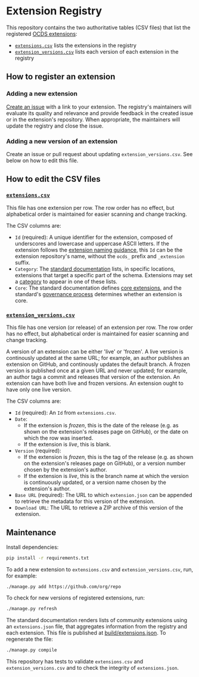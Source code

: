 # Extension Registry

This repository contains the two authoritative tables (CSV files) that list the registered [OCDS extensions](https://standard.open-contracting.org/latest/en/extensions/):

* [`extensions.csv`](/extensions.csv) lists the extensions in the registry
* [`extension_versions.csv`](/extension_versions.csv) lists each version of each extension in the registry

## How to register an extension

### Adding a new extension

[Create an issue](https://github.com/open-contracting/extension_registry/issues/new) with a link to your extension. The registry's maintainers will evaluate its quality and relevance and provide feedback in the created issue or in the extension's repository. When appropriate, the maintainers will update the registry and close the issue.

### Adding a new version of an extension

Create an issue or pull request about updating `extension_versions.csv`. See below on how to edit this file.

## How to edit the CSV files

### [`extensions.csv`](/extensions.csv)

This file has one extension per row. The row order has no effect, but alphabetical order is maintained for easier scanning and change tracking.

The CSV columns are:

* `Id` (required): A unique identifier for the extension, composed of underscores and lowercase and uppercase ASCII letters. If the extension follows the [extension naming guidance](https://github.com/open-contracting/standard_extension_template#naming-extension-repositories), this `Id` can be the extension repository's name, without the `ocds_` prefix and `_extension` suffix.
*  `Category`: The [standard documentation](https://standard.open-contracting.org/) lists, in specific locations, extensions that target a specific part of the schema. Extensions may set a [category](/schema/extensions-schema.json) to appear in one of these lists.
*  `Core`: The standard documentation defines [core extensions](https://standard.open-contracting.org/latest/en/extensions/), and the standard's [governance process](https://standard.open-contracting.org/latest/en/support/governance/) determines whether an extension is core.

### [`extension_versions.csv`](/extension_versions.csv)

This file has one version (or release) of an extension per row. The row order has no effect, but alphabetical order is maintained for easier scanning and change tracking.

A version of an extension can be either 'live' or 'frozen'. A live version is continously updated at the same URL; for example, an author publishes an extension on GitHub, and continously updates the default branch. A frozen version is published once at a given URL and never updated; for example, an author tags a commit and releases that version of the extension. An extension can have both live and frozen versions. An extension ought to have only one live version.

The CSV columns are:

* `Id` (required): An `Id` from `extensions.csv`.
* `Date`:
  * If the extension is *frozen*, this is the date of the release (e.g. as shown on the extension's releases page on GitHub), or the date on which the row was inserted.
  * If the extension is *live*, this is blank.
* `Version` (required):
  * If the extension is *frozen*, this is the tag of the release (e.g. as shown on the extension's releases page on GitHub), or a version number chosen by the extension's author.
  * If the extension is *live*, this is the branch name at which the version is continuously updated, or a version name chosen by the extension's author.
* `Base URL` (required): The URL to which `extension.json` can be appended to retrieve the metadata for this version of the extension.
* `Download URL`: The URL to retrieve a ZIP archive of this version of the extension.

## Maintenance

Install dependencies:

```bash
pip install -r requirements.txt
```

To add a new extension to `extensions.csv` and `extension_versions.csv`, run, for example:

```bash
./manage.py add https://github.com/org/repo
```

To check for new versions of registered extensions, run:

```bash
./manage.py refresh
```

The standard documentation renders lists of community extensions using an `extensions.json` file, that aggregates information from the registry and each extension. This file is published at [build/extensions.json](/build/extensions.json). To regenerate the file:

```bash
./manage.py compile
```

This repository has tests to validate `extensions.csv` and `extension_versions.csv` and to check the integrity of `extensions.json`.
